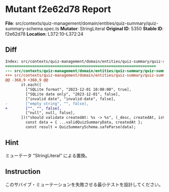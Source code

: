 # Mutant f2e62d78 Report

**File**: src/contexts/quiz-management/domain/entities/quiz-summary/quiz-summary-schema.spec.ts
**Mutator**: StringLiteral
**Original ID**: 5350
**Stable ID**: f2e62d78
**Location**: L372:10–L372:24

## Diff

```diff
Index: src/contexts/quiz-management/domain/entities/quiz-summary/quiz-summary-schema.spec.ts
===================================================================
--- src/contexts/quiz-management/domain/entities/quiz-summary/quiz-summary-schema.spec.ts	original
+++ src/contexts/quiz-management/domain/entities/quiz-summary/quiz-summary-schema.spec.ts	mutated #5350
@@ -368,9 +368,9 @@
       it.each([
         ["SQLite format", "2023-12-01 10:00:00", true],
         ["SQLite date only", "2023-12-01", false],
         ["invalid date", "invalid-date", false],
-        ["empty string", "", false],
+        ["", "", false],
         ["null", null, false],
       ])("should validate createdAt: %s -> %s", (_desc, createdAt, isValid) => {
         const data = { ...validQuizSummaryData, createdAt };
         const result = QuizSummarySchema.safeParse(data);
```

## Hint

ミューテータ "StringLiteral" による置換。

## Instruction

このサバイブ・ミューテーションを失敗させる最小テストを設計してください。

